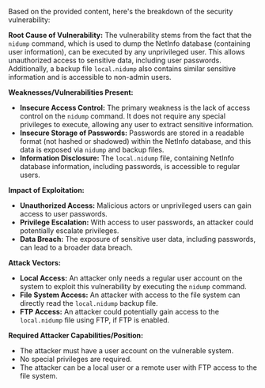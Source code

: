 Based on the provided content, here's the breakdown of the security vulnerability:

**Root Cause of Vulnerability:**
The vulnerability stems from the fact that the `nidump` command, which is used to dump the NetInfo database (containing user information), can be executed by any unprivileged user. This allows unauthorized access to sensitive data, including user passwords. Additionally, a backup file `local.nidump` also contains similar sensitive information and is accessible to non-admin users.

**Weaknesses/Vulnerabilities Present:**
-   **Insecure Access Control:** The primary weakness is the lack of access control on the `nidump` command. It does not require any special privileges to execute, allowing any user to extract sensitive information.
-   **Insecure Storage of Passwords:** Passwords are stored in a readable format (not hashed or shadowed) within the NetInfo database, and this data is exposed via `nidump` and backup files.
-   **Information Disclosure:** The `local.nidump` file, containing NetInfo database information, including passwords, is accessible to regular users.

**Impact of Exploitation:**
-   **Unauthorized Access:** Malicious actors or unprivileged users can gain access to user passwords.
-   **Privilege Escalation:** With access to user passwords, an attacker could potentially escalate privileges.
-   **Data Breach:** The exposure of sensitive user data, including passwords, can lead to a broader data breach.

**Attack Vectors:**
-   **Local Access:** An attacker only needs a regular user account on the system to exploit this vulnerability by executing the `nidump` command.
-   **File System Access:** An attacker with access to the file system can directly read the `local.nidump` backup file.
-   **FTP Access:**  An attacker could potentially gain access to the `local.nidump` file using FTP, if FTP is enabled.

**Required Attacker Capabilities/Position:**
-   The attacker must have a user account on the vulnerable system.
-   No special privileges are required.
-   The attacker can be a local user or a remote user with FTP access to the file system.